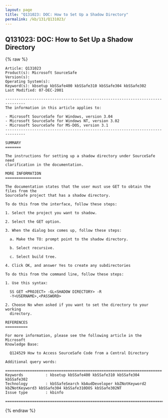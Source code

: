 ```yaml
---
layout: page
title: "Q131023: DOC: How to Set Up a Shadow Directory"
permalink: /kb/131/Q131023/
---
```


## Q131023: DOC: How to Set Up a Shadow Directory

{% raw %}

	Article: Q131023
	Product(s): Microsoft SourceSafe
	Version(s): 
	Operating System(s): 
	Keyword(s): kbsetup kbSSafe400 kbSSafe310 kbSSafe304 kbSSafe302
	Last Modified: 07-DEC-2001
	
	-------------------------------------------------------------------------------
	The information in this article applies to:
	
	- Microsoft SourceSafe for Windows, version 3.04 
	- Microsoft SourceSafe for Windows NT, version 3.02 
	- Microsoft SourceSafe for MS-DOS, version 3.1 
	-------------------------------------------------------------------------------
	
	SUMMARY
	=======
	
	The instructions for setting up a shadow directory under SourceSafe need
	clarification in the documentation.
	
	MORE INFORMATION
	================
	
	The documentation states that the user must use GET to obtain the files from the
	SourceSafe project that has a shadow directory.
	
	To do this from the interface, follow these steps:
	
	1. Select the project you want to shadow.
	
	2. Select the GET option.
	
	3. When the dialog box comes up, follow these steps:
	
	  a. Make the TO: prompt point to the shadow directory.
	
	  b. Select recursive.
	
	  c. Select build tree.
	
	4. Click OK, and answer Yes to create any subdirectories
	
	To do this from the command line, follow these steps:
	
	1. Use this syntax:
	
	  SS GET <PROJECT> -GL<SHADOW DIRECTORY> -R
	  -Y<USERNAME>,<PASSWORD>
	
	2. Choose No when asked if you want to set the directory to your working
	  directory.
	
	REFERENCES
	==========
	
	For more information, please see the following article in the Microsoft
	Knowledge Base:
	
	  Q124529 How to Access SourceSafe Code from a Central Directory
	
	Additional query words:
	
	======================================================================
	Keywords          : kbsetup kbSSafe400 kbSSafe310 kbSSafe304 kbSSafe302 
	Technology        : kbSSafeSearch kbAudDeveloper kbZNotKeyword2 kbZNotKeyword3 kbSSafe304 kbSSafe310DOS kbSSafe302NT
	Issue type        : kbinfo
	
	=============================================================================
	

{% endraw %}
